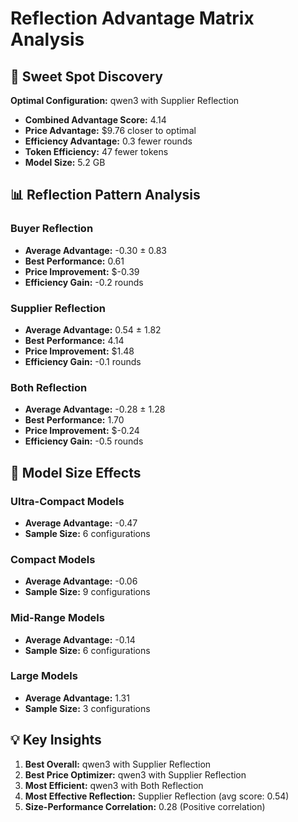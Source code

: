 # Reflection Advantage Matrix Analysis

## 🌟 Sweet Spot Discovery

**Optimal Configuration:** qwen3 with Supplier Reflection
- **Combined Advantage Score:** 4.14
- **Price Advantage:** $9.76 closer to optimal
- **Efficiency Advantage:** 0.3 fewer rounds
- **Token Efficiency:** 47 fewer tokens
- **Model Size:** 5.2 GB

## 📊 Reflection Pattern Analysis

### Buyer Reflection
- **Average Advantage:** -0.30 ± 0.83
- **Best Performance:** 0.61
- **Price Improvement:** $-0.39
- **Efficiency Gain:** -0.2 rounds

### Supplier Reflection
- **Average Advantage:** 0.54 ± 1.82
- **Best Performance:** 4.14
- **Price Improvement:** $1.48
- **Efficiency Gain:** -0.1 rounds

### Both Reflection
- **Average Advantage:** -0.28 ± 1.28
- **Best Performance:** 1.70
- **Price Improvement:** $-0.24
- **Efficiency Gain:** -0.5 rounds

## 📏 Model Size Effects

### Ultra-Compact Models
- **Average Advantage:** -0.47
- **Sample Size:** 6 configurations

### Compact Models
- **Average Advantage:** -0.06
- **Sample Size:** 9 configurations

### Mid-Range Models
- **Average Advantage:** -0.14
- **Sample Size:** 6 configurations

### Large Models
- **Average Advantage:** 1.31
- **Sample Size:** 3 configurations

## 💡 Key Insights

1. **Best Overall:** qwen3 with Supplier Reflection
2. **Best Price Optimizer:** qwen3 with Supplier Reflection
3. **Most Efficient:** qwen3 with Both Reflection
4. **Most Effective Reflection:** Supplier Reflection (avg score: 0.54)
5. **Size-Performance Correlation:** 0.28 (Positive correlation)

